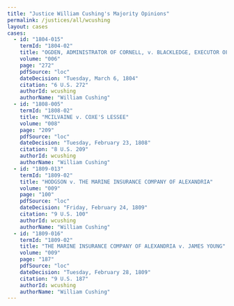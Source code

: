 ```yaml
---
title: "Justice William Cushing's Majority Opinions"
permalink: /justices/all/wcushing
layout: cases
cases:
  - id: "1804-015"
    termId: "1804-02"
    title: "OGDEN, ADMINISTRATOR OF CORNELL, v. BLACKLEDGE, EXECUTOR OF SALTER"
    volume: "006"
    page: "272"
    pdfSource: "loc"
    dateDecision: "Tuesday, March 6, 1804"
    citation: "6 U.S. 272"
    authorId: wcushing
    authorName: "William Cushing"
  - id: "1808-005"
    termId: "1808-02"
    title: "MCILVAINE v. COXE'S LESSEE"
    volume: "008"
    page: "209"
    pdfSource: "loc"
    dateDecision: "Tuesday, February 23, 1808"
    citation: "8 U.S. 209"
    authorId: wcushing
    authorName: "William Cushing"
  - id: "1809-013"
    termId: "1809-02"
    title: "HODGSON v. THE MARINE INSURANCE COMPANY OF ALEXANDRIA"
    volume: "009"
    page: "100"
    pdfSource: "loc"
    dateDecision: "Friday, February 24, 1809"
    citation: "9 U.S. 100"
    authorId: wcushing
    authorName: "William Cushing"
  - id: "1809-016"
    termId: "1809-02"
    title: "THE MARINE INSURANCE COMPANY OF ALEXANDRIA v. JAMES YOUNG"
    volume: "009"
    page: "187"
    pdfSource: "loc"
    dateDecision: "Tuesday, February 28, 1809"
    citation: "9 U.S. 187"
    authorId: wcushing
    authorName: "William Cushing"
---
```

